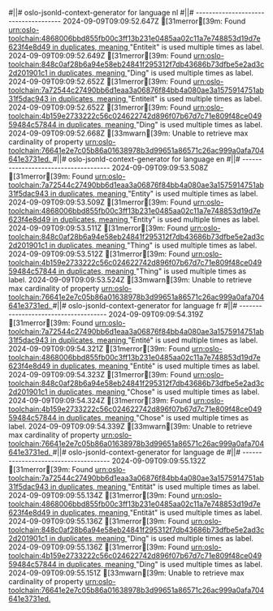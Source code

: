 #||# oslo-jsonld-context-generator for language nl
#||# -------------------------------------
2024-09-09T09:09:52.647Z [31merror[39m: Found [urn:oslo-toolchain:4868006bbd855fb00c3ff13b231e0485aa02c11a7e748853d19d7e623f4e8d49 in duplicates, meaning ](all-cultureel-erfgoed-object-ap.jsonld#L0)"Entiteit" is used multiple times as label.
2024-09-09T09:09:52.649Z [31merror[39m: Found [urn:oslo-toolchain:848c0af28b6a94e58eb24841f295312f7db43686b73dfbe5e2ad3c2d201901c1 in duplicates, meaning ](all-cultureel-erfgoed-object-ap.jsonld#L0)"Ding" is used multiple times as label.
2024-09-09T09:09:52.652Z [31merror[39m: Found [urn:oslo-toolchain:7a72544c27490bb6d1eaa3a06876f84bb4a080ae3a1575914751ab31f5dac943 in duplicates, meaning ](all-cultureel-erfgoed-object-ap.jsonld#L0)"Entiteit" is used multiple times as label.
2024-09-09T09:09:52.652Z [31merror[39m: Found [urn:oslo-toolchain:4b159e2733222c56c024622742d896f07b67d7c71e809f48ce04959484c57844 in duplicates, meaning ](all-cultureel-erfgoed-object-ap.jsonld#L0)"Ding" is used multiple times as label.
2024-09-09T09:09:52.668Z [33mwarn[39m: Unable to retrieve max cardinality of property [urn:oslo-toolchain:76641e2e7c05b86a01638978b3d99651a86571c26ac999a0afa704641e3731ed.
](all-cultureel-erfgoed-object-ap.jsonld#L0)#||# oslo-jsonld-context-generator for language en
#||# -------------------------------------
2024-09-09T09:09:53.508Z [31merror[39m: Found [urn:oslo-toolchain:7a72544c27490bb6d1eaa3a06876f84bb4a080ae3a1575914751ab31f5dac943 in duplicates, meaning ](all-cultureel-erfgoed-object-ap.jsonld#L0)"Entity" is used multiple times as label.
2024-09-09T09:09:53.509Z [31merror[39m: Found [urn:oslo-toolchain:4868006bbd855fb00c3ff13b231e0485aa02c11a7e748853d19d7e623f4e8d49 in duplicates, meaning ](all-cultureel-erfgoed-object-ap.jsonld#L0)"Entity" is used multiple times as label.
2024-09-09T09:09:53.511Z [31merror[39m: Found [urn:oslo-toolchain:848c0af28b6a94e58eb24841f295312f7db43686b73dfbe5e2ad3c2d201901c1 in duplicates, meaning ](all-cultureel-erfgoed-object-ap.jsonld#L0)"Thing" is used multiple times as label.
2024-09-09T09:09:53.512Z [31merror[39m: Found [urn:oslo-toolchain:4b159e2733222c56c024622742d896f07b67d7c71e809f48ce04959484c57844 in duplicates, meaning ](all-cultureel-erfgoed-object-ap.jsonld#L0)"Thing" is used multiple times as label.
2024-09-09T09:09:53.524Z [33mwarn[39m: Unable to retrieve max cardinality of property [urn:oslo-toolchain:76641e2e7c05b86a01638978b3d99651a86571c26ac999a0afa704641e3731ed.
](all-cultureel-erfgoed-object-ap.jsonld#L0)#||# oslo-jsonld-context-generator for language fr
#||# -------------------------------------
2024-09-09T09:09:54.319Z [31merror[39m: Found [urn:oslo-toolchain:7a72544c27490bb6d1eaa3a06876f84bb4a080ae3a1575914751ab31f5dac943 in duplicates, meaning ](all-cultureel-erfgoed-object-ap.jsonld#L0)"Entité" is used multiple times as label.
2024-09-09T09:09:54.321Z [31merror[39m: Found [urn:oslo-toolchain:4868006bbd855fb00c3ff13b231e0485aa02c11a7e748853d19d7e623f4e8d49 in duplicates, meaning ](all-cultureel-erfgoed-object-ap.jsonld#L0)"Entité" is used multiple times as label.
2024-09-09T09:09:54.323Z [31merror[39m: Found [urn:oslo-toolchain:848c0af28b6a94e58eb24841f295312f7db43686b73dfbe5e2ad3c2d201901c1 in duplicates, meaning ](all-cultureel-erfgoed-object-ap.jsonld#L0)"Chose" is used multiple times as label.
2024-09-09T09:09:54.324Z [31merror[39m: Found [urn:oslo-toolchain:4b159e2733222c56c024622742d896f07b67d7c71e809f48ce04959484c57844 in duplicates, meaning ](all-cultureel-erfgoed-object-ap.jsonld#L0)"Chose" is used multiple times as label.
2024-09-09T09:09:54.339Z [33mwarn[39m: Unable to retrieve max cardinality of property [urn:oslo-toolchain:76641e2e7c05b86a01638978b3d99651a86571c26ac999a0afa704641e3731ed.
](all-cultureel-erfgoed-object-ap.jsonld#L0)#||# oslo-jsonld-context-generator for language de
#||# -------------------------------------
2024-09-09T09:09:55.132Z [31merror[39m: Found [urn:oslo-toolchain:7a72544c27490bb6d1eaa3a06876f84bb4a080ae3a1575914751ab31f5dac943 in duplicates, meaning ](all-cultureel-erfgoed-object-ap.jsonld#L0)"Entität" is used multiple times as label.
2024-09-09T09:09:55.134Z [31merror[39m: Found [urn:oslo-toolchain:4868006bbd855fb00c3ff13b231e0485aa02c11a7e748853d19d7e623f4e8d49 in duplicates, meaning ](all-cultureel-erfgoed-object-ap.jsonld#L0)"Entität" is used multiple times as label.
2024-09-09T09:09:55.136Z [31merror[39m: Found [urn:oslo-toolchain:848c0af28b6a94e58eb24841f295312f7db43686b73dfbe5e2ad3c2d201901c1 in duplicates, meaning ](all-cultureel-erfgoed-object-ap.jsonld#L0)"Ding" is used multiple times as label.
2024-09-09T09:09:55.136Z [31merror[39m: Found [urn:oslo-toolchain:4b159e2733222c56c024622742d896f07b67d7c71e809f48ce04959484c57844 in duplicates, meaning ](all-cultureel-erfgoed-object-ap.jsonld#L0)"Ding" is used multiple times as label.
2024-09-09T09:09:55.151Z [33mwarn[39m: Unable to retrieve max cardinality of property [urn:oslo-toolchain:76641e2e7c05b86a01638978b3d99651a86571c26ac999a0afa704641e3731ed.
](all-cultureel-erfgoed-object-ap.jsonld#L0)